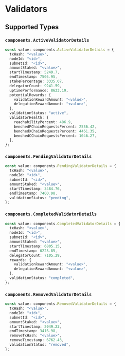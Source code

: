 # Validators


## Supported Types

### `components.ActiveValidatorDetails`

```typescript
const value: components.ActiveValidatorDetails = {
  txHash: "<value>",
  nodeId: "<id>",
  subnetId: "<id>",
  amountStaked: "<value>",
  startTimestamp: 5249.7,
  endTimestamp: 7505.95,
  stakePercentage: 3335.07,
  delegatorCount: 9241.59,
  uptimePerformance: 8623.19,
  potentialRewards: {
    validationRewardAmount: "<value>",
    delegationRewardAmount: "<value>",
  },
  validationStatus: "active",
  validatorHealth: {
    reachabilityPercent: 486.9,
    benchedPChainRequestsPercent: 2536.42,
    benchedXChainRequestsPercent: 4461.35,
    benchedCChainRequestsPercent: 1046.27,
  },
};
```

### `components.PendingValidatorDetails`

```typescript
const value: components.PendingValidatorDetails = {
  txHash: "<value>",
  nodeId: "<id>",
  subnetId: "<id>",
  amountStaked: "<value>",
  startTimestamp: 3484.76,
  endTimestamp: 7400.98,
  validationStatus: "pending",
};
```

### `components.CompletedValidatorDetails`

```typescript
const value: components.CompletedValidatorDetails = {
  txHash: "<value>",
  nodeId: "<id>",
  subnetId: "<id>",
  amountStaked: "<value>",
  startTimestamp: 6805.15,
  endTimestamp: 6223.85,
  delegatorCount: 7105.29,
  rewards: {
    validationRewardAmount: "<value>",
    delegationRewardAmount: "<value>",
  },
  validationStatus: "completed",
};
```

### `components.RemovedValidatorDetails`

```typescript
const value: components.RemovedValidatorDetails = {
  txHash: "<value>",
  nodeId: "<id>",
  subnetId: "<id>",
  amountStaked: "<value>",
  startTimestamp: 2049.23,
  endTimestamp: 3416.98,
  removeTxHash: "<value>",
  removeTimestamp: 6762.43,
  validationStatus: "removed",
};
```

